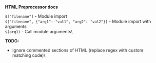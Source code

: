 **HTML Preprocessor docs**

```$["filename"]``` - Module import\
```$["filename", {"arg1": "val1", "arg2": "val2"}]``` - Module import with arguments\
```$(arg1)``` - Call module arguments\

**TODO:**

- Ignore commented sections of HTML (replace regex with custom matching code)\